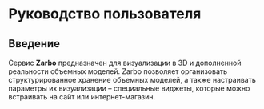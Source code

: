# Руководство пользователя

## Введение

Сервис **Zarbo** предназначен для визуализации в 3D и дополненной реальности объемных моделей. Zarbo позволяет организовать структурированное хранение объемных моделей, а также настраивать параметры их визуализации – специальные виджеты, которые можно встраивать на сайт или интернет-магазин.
